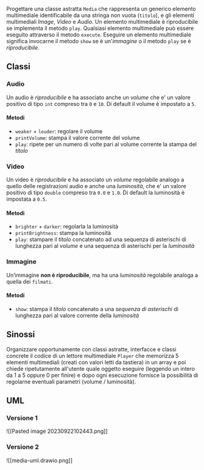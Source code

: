 Progettare una classe astratta `Media` che rappresenta un generico elemento multimediale identificabile da una stringa non vuota (`titolo`), e gli elementi multimediali *Image*, *Video* e *Audio*. 
Un elemento multimediale è riproducibile se implementa il metodo `play`.
Qualsiasi elemento multimediale può essere eseguito attraverso il metodo `execute`.
Eseguire un elemento multimediale significa invocarne il metodo `show` se è
un'*immagine* o il metodo `play` se è *riproducibile*.

## Classi
### Audio
Un audio è *riproducibile* e ha associato anche un *volume*  che e' un valore positivo di
tipo `int` compreso tra `0` e `10`. Di default il volume è impostato a `5`.

#### Metodi
- `weaker` + `louder`: regolare il volume
- `printVolume`: stampa il valore corrente del volume 
- `play`: ripete per un numero di volte pari al volume corrente la stampa del *titolo*

### Video
Un video è *riproducibile* e ha associato un *volume* regolabile analogo a quello
delle registrazioni audio e anche una *luminosità*, che e' un valore positivo di tipo
`double` compreso tra `0.0` e `1.0`. Di default la luminosità è impostata a `0.5`.

#### Metodi
- `brighter` + `darker`: regolarla la luminosità
- `printBrightness`: stampa la luminosità
- `play`: stampare il *titolo* concatenato ad una sequenza di asterischi di lunghezza pari al *volume* e una sequenza di asterischi per la *luminosità*

### Immagine
Un’immagine **non è riproducibile**, ma ha una *luminosità* regolabile analoga a
quella dei `filmati`.

#### Metodi
- `show`: stampa il *titolo* concatenato a una *sequenza di asterischi* di lunghezza pari al valore corrente della *luminosità*


## Sinossi
Organizzare opportunamente con classi astratte, interfacce e classi concrete il
codice di un lettore multimediale `Player` che memorizza 5 elementi multimediali
(creati con valori letti da tastiera) in un array e poi chiede ripetutamente all'utente
quale oggetto eseguire (leggendo un intero da 1 a 5 oppure 0 per finire) e dopo ogni
esecuzione fornisce la possibilità di regolarne eventuali parametri (volume /
luminosità).

## UML
### Versione 1
![[Pasted image 20230922102443.png]]
### Versione 2
![[media-uml.drawio.png]]